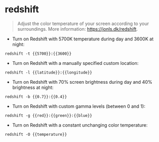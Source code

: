# redshift

> Adjust the color temperature of your screen according to your surroundings.
> More information: <https://jonls.dk/redshift>.

- Turn on Redshift with 5700K temperature during day and 3600K at night:

`redshift -t {{5700}}:{{3600}}`

- Turn on Redshift with a manually specified custom location:

`redshift -l {{latitude}}:{{longitude}}`

- Turn on Redshift with 70% screen brightness during day and 40% brightness at night:

`redshift -b {{0.7}}:{{0.4}}`

- Turn on Redshift with custom gamma levels (between 0 and 1):

`redshift -g {{red}}:{{green}}:{{blue}}`

- Turn on Redshift with a constant unchanging color temperature:

`redshift -O {{temperature}}`
